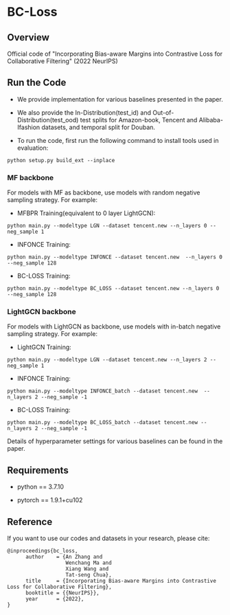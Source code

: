 # BC-Loss


## Overview

Official code of "Incorporating Bias-aware Margins into Contrastive Loss for Collaborative Filtering" (2022 NeurIPS)


## Run the Code

- We provide implementation for various baselines presented in the paper.

- We also provide the In-Distribution(test_id) and Out-of-Distribution(test_ood) test splits for Amazon-book, Tencent and Alibaba-Ifashion datasets, and temporal split for Douban.

- To run the code, first run the following command to install tools used in evaluation:
```
python setup.py build_ext --inplace
```


### MF backbone
For models with MF as backbone, use models with random negative sampling strategy. For example:

- MFBPR Training(equivalent to 0 layer LightGCN):

```
python main.py --modeltype LGN --dataset tencent.new --n_layers 0 --neg_sample 1
```

- INFONCE Training:

```
python main.py --modeltype INFONCE --dataset tencent.new  --n_layers 0 --neg_sample 128
```

- BC-LOSS Training:

```
python main.py --modeltype BC_LOSS --dataset tencent.new --n_layers 0 --neg_sample 128
```


### LightGCN backbone
For models with LightGCN as backbone, use models with in-batch negative sampling strategy. For example:

- LightGCN Training:

```
python main.py --modeltype LGN --dataset tencent.new --n_layers 2 --neg_sample 1
```

- INFONCE Training:

```
python main.py --modeltype INFONCE_batch --dataset tencent.new  --n_layers 2 --neg_sample -1
```

- BC-LOSS Training:

```
python main.py --modeltype BC_LOSS_batch --dataset tencent.new --n_layers 2 --neg_sample -1
```

Details of hyperparameter settings for various baselines can be found in the paper.


## Requirements

- python == 3.7.10

- pytorch == 1.9.1+cu102


## Reference
If you want to use our codes and datasets in your research, please cite:

```
@inproceedings{bc_loss,   
      author    = {An Zhang and
                   Wenchang Ma and 
                   Xiang Wang and 
                   Tat-seng Chua}, 
      title     = {Incorporating Bias-aware Margins into Contrastive Loss for Collaborative Filtering},  
      booktitle = {{NeurIPS}},  
      year      = {2022},   
}
```










